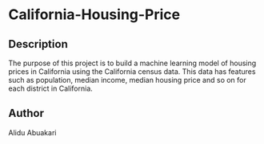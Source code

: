 # California-Housing-Price

## Description 
The purpose of this project is to build a machine learning model of housing prices in California using the California census data. This data has features such as population, median income, median housing price and so on for each district in California.


## Author 

Alidu Abuakari 